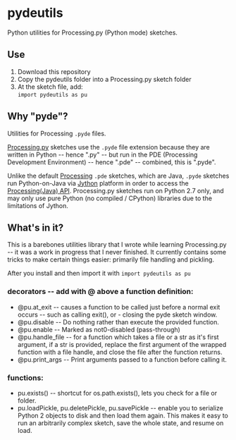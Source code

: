 # pydeutils

Python utilities for Processing.py (Python mode) sketches. 
## Use

1. Download this repository
2. Copy the pydeutils folder into a Processing.py sketch folder
3. At the sketch file, add:  
   `import pydeutils as pu`

## Why "pyde"?

Utilities for Processing `.pyde` files.

[Processing.py](py.processing.org) sketches use the `.pyde` file extension because they are written in Python -- hence ".py" -- but run in the PDE (Processing Development Environment) -- hence ".pde" -- combined, this is ".pyde".

Unlike the default [Processing](https://processing.org/) `.pde` sketches, which are Java, `.pyde` sketches run Python-on-Java via [Jython](http://www.jython.org/) platform in order to access the [Processing(Java) API](https://processing.org/reference/). Processing.py sketches run on Python 2.7 only, and may only use pure Python (no compiled / CPython) libraries due to the limitations of Jython.

## What's in it?

This is a barebones utilities library that I wrote while learning Processing.py -- it was a work in progress that I never finished. It currently contains some tricks to make certain things easier: primarily file handling and pickling.

After you install and then import it with `import pydeutils as pu`

### decorators -- add with @ above a function definition:

-  @pu.at_exit -- causes a function to be called just before a normal exit occurs -- such as calling exit(), or - closing the pyde sketch window.
-  @pu.disable -- Do nothing rather than execute the provided function.
-  @pu.enable -- Marked as not0-disabled (pass-through)
-  @pu.handle_file -- for a function which takes a file or a str as it's first argument, if a str is provided, replace the first argument of the wrapped function with a file handle, and close the file after the function returns.
-  @pu.print_args -- Print arguments passed to a function before calling it.

### functions:

-  pu.exists() -- shortcut for os.path.exists(), lets you check for a file or folder.
-  pu.loadPickle, pu.deletePickle, pu.savePickle -- enable you to serialize Python 2 objects to disk and then load them again. This makes it easy to run an arbitrarily complex sketch, save the whole state, and resume on load.
